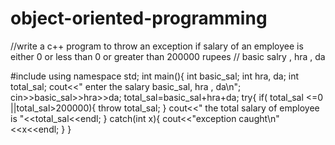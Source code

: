 # object-oriented-programming
//write a c++ program to throw an exception if salary of an employee is either 0 or less than 0 or greater than 200000 rupees
// basic salry , hra , da 

#include<iostream>
using namespace std;
int main(){
    int basic_sal;
    int hra, da;
    int total_sal;
    cout<<" enter the salary  basic_sal, hra , da\n";
    cin>>basic_sal>>hra>>da;
 total_sal=basic_sal+hra+da;
    try{
        if( total_sal <=0 ||total_sal>200000){
            throw total_sal;
        }
        cout<<" the total salary of employee is "<<total_sal<<endl;
    }
    catch(int x){
        cout<<"exception caught\n"<<x<<endl;
    }
}
